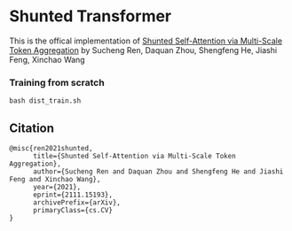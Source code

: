 # Shunted Transformer

This is the offical implementation of [Shunted Self-Attention via Multi-Scale Token Aggregation](https://arxiv.org/abs/2111.15193)
by Sucheng Ren, Daquan Zhou, Shengfeng He, Jiashi Feng, Xinchao Wang
### Training from scratch

```shell
bash dist_train.sh
```

## Citation
```shell
@misc{ren2021shunted,
      title={Shunted Self-Attention via Multi-Scale Token Aggregation}, 
      author={Sucheng Ren and Daquan Zhou and Shengfeng He and Jiashi Feng and Xinchao Wang},
      year={2021},
      eprint={2111.15193},
      archivePrefix={arXiv},
      primaryClass={cs.CV}
}
```